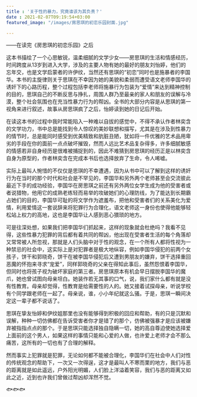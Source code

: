 ```yaml
---
title : '关于性的暴力，究竟谁该为其负责？'
date : 2021-02-07T09:19:54+03:00
featured_image: "/images/房思琪的初恋乐园封面.jpg"

---
```


——在读完《房思琪的初恋乐园》之后
<!--more-->


这本书描绘了一个心思敏锐，温柔细腻的文学少女——房思琪的生活和情感经历，时间跨度从13岁到进入大学，涉及的主要人物有她的最好的朋友刘怡婷，他们的忘年交，也是文学启蒙者的许伊纹，当然还有思琪的“初恋”同时也是施暴者的李国华。本书的主旋律则关于思琪在不幸因为她的美貌和柔弱而遭受语文老师李国华的诱奸下的心路历程，整个过程包括李老师将施暴行为包装为“爱情”来达到精神控制的目的，思琪自己的不断反思与挣扎，周围人群乃至最亲的家人和朋友的误解与冷漠，整个社会氛围也在充当性暴力行为的帮凶。全书的大部分内容是从思琪的第一视角来进行叙述，故事从房思琪疯了之后，怡婷读到她的日记后开始。

在读这本书的过程中我时常能陷入一种难以自拔的感觉中，不得不承认作者林奕含的文学功力，书中总是能找到令人惊叹的美妙联想和描写，尤其是在涉及到性暴力的情节时，总是能同时感受到优美精致和肮脏丑陋，犹如将一件优雅的艺术品用卑劣的手段在你的面前一点点破坏摧毁，然而人远比艺术品复杂得多，许多细腻敏感的情感若非自身经历是很难被捕捉到的，因此不难猜到房思琪的经历正是以林奕含自身为原型的，作者林奕含在完成本书后也选择放弃了生命，令人唏嘘。

实际上最叫人惋惜的不仅仅是思琪的不幸遭遇，因为从书中可以了解到这样的诱奸行为在当时的那个时代和社会是不罕见的，李国华和另外两个老师甚至会交流彼此最近下手的成功经验，李国华在房思琪之前还有另外两位女学生成为他的受害者或者说猎物，他用它的成熟老练轻而易举的攻破她们的心理防线，为了能达到长期霸占她们的目的，李国华可耻的将文学作为遮羞布，把他和受害者们的关系美化为爱情，利用爱情这一套说辞来将犯罪行为合理化，语文老师这一身份也使得他能够轻松站上权力的高地，这也是李国华让人感到恶心猥琐的地方。

可是往深处想，如果我们把李国华们抓起来，这样的现象就会杜绝吗？我看不见得，这些性暴力犯罪的背后都有着共同的帮凶，他出现在受害者生活的每个角落却又常常被人所忽视，那就是人们头脑中对于性的观念，在一个所有人都将性视为一种禁忌的社会中，这实际上是对犯罪者是极大地纵容，例如李国华侵犯的前两个女孩子，饼干和郭晓奇，饼干在被李国华侵犯后又遭到男朋友的嫌弃，饼干选择重回恶魔的怀抱来寻求“宠爱”，同样郭晓奇的父亲在得知此事后，虽然怨恨着李国华，但同时也将孩子视为破坏家庭的第三者。房思琪原本有机会早日摆脱李国华的魔爪，她也曾试图向母亲坦白。她装作若无其事的口气，说，我们家什么都有就是没有性教育。母亲却觉得，性教育是给需要性的人的。她又接着试探母亲，听说学校有个同学跟老师在一起了。母亲说，谁，小小年纪就这么骚。于是，思琪一瞬间决定这一辈子都不说话了。

思琪在挚友怡婷和伊纹姐那里也没有能够得到积极的回应和帮助，有的只是沉默和误解，种种一切仿佛都在告诉受害者你才是错了的那个，仿佛被强暴才是应该被嫌弃被指指点点的那个。于是思琪只能选择独自隐瞒一切，她的高自尊迫使她选择爱上面前的这个男人，如果这样的事情只能和心爱的人做，也许爱上老师才会不那么痛苦，这所有的一切也有了合理的解释。

然而事实上犯罪就是犯罪，无论如何都不能被合理化，李国华们在社会中人们对性的传统观念的帮助下，一次又一次得逞，这才是最叫人不寒而栗的地方，我们与恶的距离就是如此遥远，户外阳光明媚，人们脸上洋溢着笑容，我们与恶的距离又如此之近，近到也许我们曾做过帮凶却浑然不觉。

🐟🐟🐟